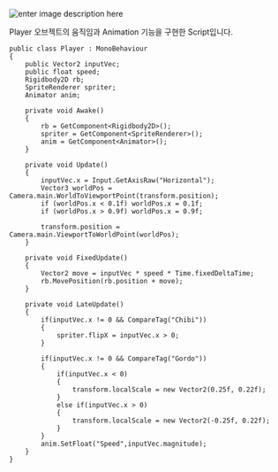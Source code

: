 ![enter image description here](https://cdn.discordapp.com/attachments/916248167941566534/1242993594235883540/image.png?ex=664fdb7e&is=664e89fe&hm=f9aa3292ac41ad3007a7c806fc68347ed934546a6071756849816e5d63b5c4e7&)



Player 오브젝트의 움직임과 Animation 기능을 구현한 Script입니다.



```
public class Player : MonoBehaviour
{
    public Vector2 inputVec;
    public float speed;
    Rigidbody2D rb;
    SpriteRenderer spriter;
    Animator anim;

    private void Awake()
    {
        rb = GetComponent<Rigidbody2D>();
        spriter = GetComponent<SpriteRenderer>();
        anim = GetComponent<Animator>();
    }
    
    private void Update()
    {
        inputVec.x = Input.GetAxisRaw("Horizontal");
        Vector3 worldPos = Camera.main.WorldToViewportPoint(transform.position);
        if (worldPos.x < 0.1f) worldPos.x = 0.1f;
        if (worldPos.x > 0.9f) worldPos.x = 0.9f;
        
        transform.position = Camera.main.ViewportToWorldPoint(worldPos);
    }

    private void FixedUpdate()
    {
        Vector2 move = inputVec * speed * Time.fixedDeltaTime;
        rb.MovePosition(rb.position + move);
    }

    private void LateUpdate()
    {
        if(inputVec.x != 0 && CompareTag("Chibi"))
        {
            spriter.flipX = inputVec.x > 0;
        }

        if(inputVec.x != 0 && CompareTag("Gordo"))
        {
            if(inputVec.x < 0)
            {
                transform.localScale = new Vector2(0.25f, 0.22f);
            }
            else if(inputVec.x > 0) 
            {
                transform.localScale = new Vector2(-0.25f, 0.22f);
            }
        }
        anim.SetFloat("Speed",inputVec.magnitude);
    }
}
```
